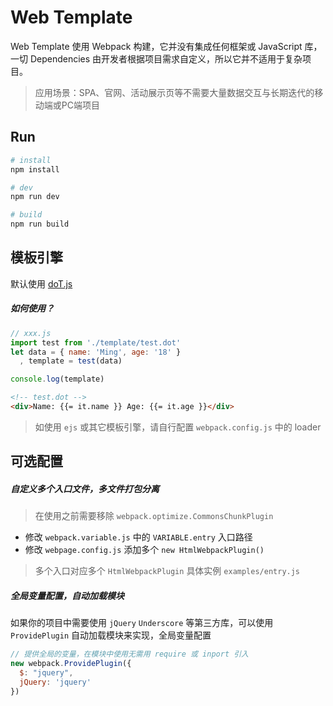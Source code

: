 # Web Template

Web Template 使用 Webpack 构建，它并没有集成任何框架或 JavaScript 库，一切 Dependencies 由开发者根据项目需求自定义，所以它并不适用于复杂项目。

> 应用场景：SPA、官网、活动展示页等不需要大量数据交互与长期迭代的移动端或PC端项目

## Run

```bash
# install
npm install

# dev
npm run dev

# build
npm run build
```

## 模板引擎

默认使用 [doT.js](http://olado.github.io/doT/)

##### 如何使用？

```javascript
// xxx.js
import test from './template/test.dot'
let data = { name: 'Ming', age: '18' }
  , template = test(data)

console.log(template)
```
```html
<!-- test.dot -->
<div>Name: {{= it.name }} Age: {{= it.age }}</div>
```

> 如使用 `ejs` 或其它模板引擎，请自行配置 `webpack.config.js` 中的 loader

## 可选配置

##### 自定义多个入口文件，多文件打包分离

> 在使用之前需要移除 `webpack.optimize.CommonsChunkPlugin`

- 修改 `webpack.variable.js` 中的 `VARIABLE.entry` 入口路径
- 修改 `webpage.config.js` 添加多个 `new HtmlWebpackPlugin()`

> 多个入口对应多个 `HtmlWebpackPlugin` 具体实例 `examples/entry.js`

##### 全局变量配置，自动加载模块

如果你的项目中需要使用 `jQuery` `Underscore` 等第三方库，可以使用 `ProvidePlugin` 自动加载模块来实现，全局变量配置

```javascript
// 提供全局的变量，在模块中使用无需用 require 或 inport 引入
new webpack.ProvidePlugin({
  $: "jquery",
  jQuery: 'jquery'
})
```